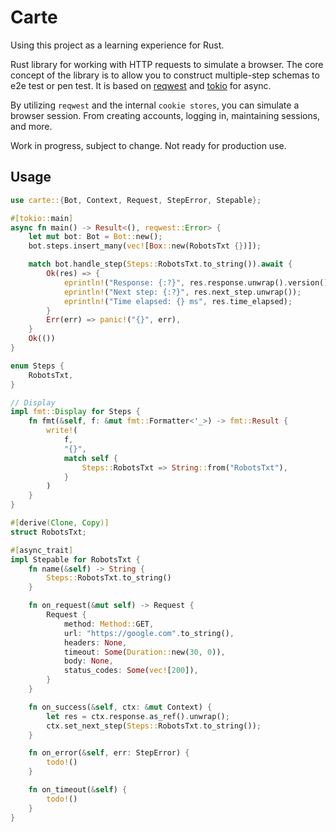 # Carte

Using this project as a learning experience for Rust.

Rust library for working with HTTP requests to simulate a browser. The core concept of the library is to allow you to
construct multiple-step schemas to e2e test or pen test. It is based
on [reqwest](https://docs.rs/reqwest/latest/reqwest/index.html)
and [tokio](https://docs.rs/tokio/latest/tokio/index.html) for async.

By utilizing `reqwest` and the internal `cookie stores`, you can simulate a browser session. From creating accounts,
logging
in, maintaining sessions, and more.

Work in progress, subject to change. Not ready for production use.

## Usage

```rust
use carte::{Bot, Context, Request, StepError, Stepable};

#[tokio::main]
async fn main() -> Result<(), reqwest::Error> {
    let mut bot: Bot = Bot::new();
    bot.steps.insert_many(vec![Box::new(RobotsTxt {})]);

    match bot.handle_step(Steps::RobotsTxt.to_string()).await {
        Ok(res) => {
            eprintln!("Response: {:?}", res.response.unwrap().version());
            eprintln!("Next step: {:?}", res.next_step.unwrap());
            eprintln!("Time elapsed: {} ms", res.time_elapsed);
        }
        Err(err) => panic!("{}", err),
    }
    Ok(())
}

enum Steps {
    RobotsTxt,
}

// Display
impl fmt::Display for Steps {
    fn fmt(&self, f: &mut fmt::Formatter<'_>) -> fmt::Result {
        write!(
            f,
            "{}",
            match self {
                Steps::RobotsTxt => String::from("RobotsTxt"),
            }
        )
    }
}

#[derive(Clone, Copy)]
struct RobotsTxt;

#[async_trait]
impl Stepable for RobotsTxt {
    fn name(&self) -> String {
        Steps::RobotsTxt.to_string()
    }

    fn on_request(&mut self) -> Request {
        Request {
            method: Method::GET,
            url: "https://google.com".to_string(),
            headers: None,
            timeout: Some(Duration::new(30, 0)),
            body: None,
            status_codes: Some(vec![200]),
        }
    }

    fn on_success(&self, ctx: &mut Context) {
        let res = ctx.response.as_ref().unwrap();
        ctx.set_next_step(Steps::RobotsTxt.to_string());
    }

    fn on_error(&self, err: StepError) {
        todo!()
    }

    fn on_timeout(&self) {
        todo!()
    }
}
```